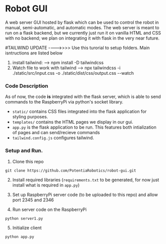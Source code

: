 # Robot GUI

A web server GUI hosted by flask which can be used to control the robot in manual, semi-automatic, and automatic modes.
The web server is meant to run on a flask backend, but we currently just run it on vanilla HTML and CSS with no backend; we plan on integrating it with flask in the very near future.


#TAILWIND UPDATE ---->>>> Use this turorial to setup folders. Main isntructions are listed below
1. install tailwind:                -->    npm install -D tailwindcss
2. Watch file to work with tailwind -->    npx tailwindcss -i ./static/src/input.css -o ./static/dist/css/output.css --watch


### Code Description

As of now, the code **is** integrated with the flask server, which is able to send commands to the RaspberryPi via python's socket library.

-   `static/` contains CSS files integrated into the flask application for styling purposes.
-   `templates/` contains the HTML pages we display in our gui.
-   `app.py` is the flask application to be run. This features both intialization of pages and can send/recieve commands 
-   `tailwind.config.js` configures tailwind.

### Setup and Run.

1. Clone this repo

```
git clone https://github.com/PotentiaRobotics/robot-gui.git
```

2. Install required libraries (`requirements.txt` to be generated, for now just install what is required in `app.py`)

3. Set up RaspberryPi server code (to be uploaded to this repo) and allow port 2345 and 2346

4. Run server code on the RaspberryPi
```
python server1.py
```

5. Initialize client
```
python app.py
```
